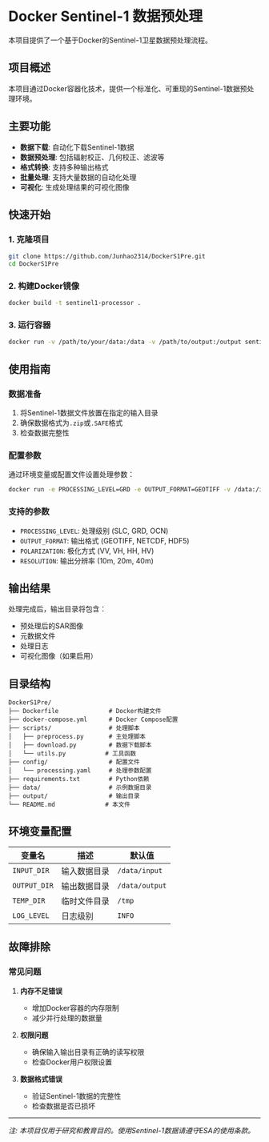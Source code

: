 # Docker Sentinel-1 数据预处理

本项目提供了一个基于Docker的Sentinel-1卫星数据预处理流程。

## 项目概述

本项目通过Docker容器化技术，提供一个标准化、可重现的Sentinel-1数据预处理环境。

## 主要功能

- **数据下载**: 自动化下载Sentinel-1数据
- **数据预处理**: 包括辐射校正、几何校正、滤波等
- **格式转换**: 支持多种输出格式
- **批量处理**: 支持大量数据的自动化处理
- **可视化**: 生成处理结果的可视化图像


## 快速开始

### 1. 克隆项目

```bash
git clone https://github.com/Junhao2314/DockerS1Pre.git
cd DockerS1Pre
```

### 2. 构建Docker镜像

```bash
docker build -t sentinel1-processor .
```

### 3. 运行容器

```bash
docker run -v /path/to/your/data:/data -v /path/to/output:/output sentinel1-processor
```

## 使用指南

### 数据准备

1. 将Sentinel-1数据文件放置在指定的输入目录
2. 确保数据格式为`.zip`或`.SAFE`格式
3. 检查数据完整性

### 配置参数

通过环境变量或配置文件设置处理参数：

```bash
docker run -e PROCESSING_LEVEL=GRD -e OUTPUT_FORMAT=GEOTIFF -v /data:/input -v /output:/output sentinel1-processor
```

### 支持的参数

- `PROCESSING_LEVEL`: 处理级别 (SLC, GRD, OCN)
- `OUTPUT_FORMAT`: 输出格式 (GEOTIFF, NETCDF, HDF5)
- `POLARIZATION`: 极化方式 (VV, VH, HH, HV)
- `RESOLUTION`: 输出分辨率 (10m, 20m, 40m)

## 输出结果

处理完成后，输出目录将包含：

- 预处理后的SAR图像
- 元数据文件
- 处理日志
- 可视化图像（如果启用）

## 目录结构

```
DockerS1Pre/
├── Dockerfile              # Docker构建文件
├── docker-compose.yml      # Docker Compose配置
├── scripts/                # 处理脚本
│   ├── preprocess.py       # 主处理脚本
│   ├── download.py         # 数据下载脚本
│   └── utils.py           # 工具函数
├── config/                 # 配置文件
│   └── processing.yaml     # 处理参数配置
├── requirements.txt        # Python依赖
├── data/                   # 示例数据目录
├── output/                 # 输出目录
└── README.md              # 本文件
```

## 环境变量配置

| 变量名 | 描述 | 默认值 |
|--------|------|--------|
| `INPUT_DIR` | 输入数据目录 | `/data/input` |
| `OUTPUT_DIR` | 输出数据目录 | `/data/output` |
| `TEMP_DIR` | 临时文件目录 | `/tmp` |
| `LOG_LEVEL` | 日志级别 | `INFO` |

## 故障排除

### 常见问题

1. **内存不足错误**
   - 增加Docker容器的内存限制
   - 减少并行处理的数据量

2. **权限问题**
   - 确保输入输出目录有正确的读写权限
   - 检查Docker用户权限设置

3. **数据格式错误**
   - 验证Sentinel-1数据的完整性
   - 检查数据是否已损坏



---

*注: 本项目仅用于研究和教育目的。使用Sentinel-1数据请遵守ESA的使用条款。*
